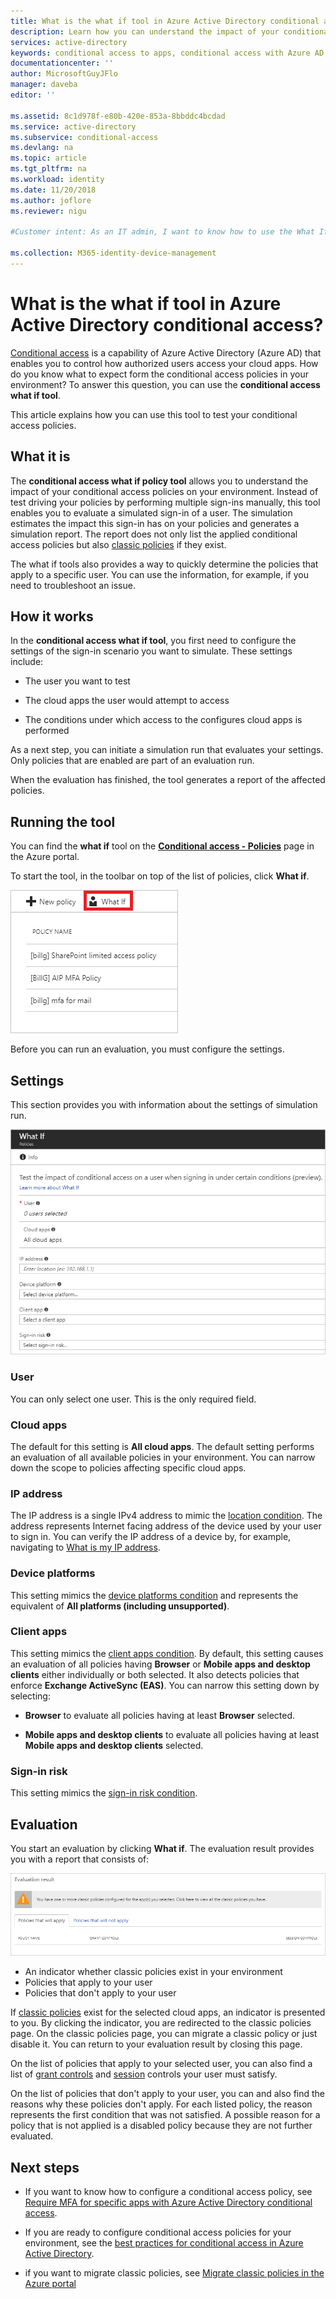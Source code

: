 ```yaml
---
title: What is the what if tool in Azure Active Directory conditional access?
description: Learn how you can understand the impact of your conditional access policies on your environment.
services: active-directory
keywords: conditional access to apps, conditional access with Azure AD, secure access to company resources, conditional access policies
documentationcenter: ''
author: MicrosoftGuyJFlo
manager: daveba
editor: ''

ms.assetid: 8c1d978f-e80b-420e-853a-8bbddc4bcdad
ms.service: active-directory
ms.subservice: conditional-access
ms.devlang: na
ms.topic: article
ms.tgt_pltfrm: na
ms.workload: identity
ms.date: 11/20/2018
ms.author: joflore
ms.reviewer: nigu

#Customer intent: As an IT admin, I want to know how to use the What If tool for my existing conditional access policies, so that I can understand the impact they have on my environment. 

ms.collection: M365-identity-device-management
---
```


# What is the what if tool in Azure Active Directory conditional access?

[Conditional access](../active-directory-conditional-access-azure-portal.md) is a capability of Azure Active Directory (Azure AD) that enables you to control how authorized users access your cloud apps. How do you know what to expect form the conditional access policies in your environment? To answer this question, you can use the **conditional access what if tool**.

This article explains how you can use this tool to test your conditional access policies.

## What it is

The **conditional access what if policy tool** allows you to understand the impact of your conditional access policies on your environment. Instead of test driving your policies by performing multiple sign-ins manually, this tool enables you to evaluate a simulated sign-in of a user. The simulation estimates the impact this sign-in has on your policies and generates a simulation report. The report does not only list the applied conditional access policies but also [classic policies](policy-migration.md#classic-policies) if they exist.    

The what if tools also provides a way to quickly determine the policies that apply to a specific user. You can use the information, for example, if you need to troubleshoot an issue.	

## How it works

In the **conditional access what if tool**, you first need to configure the settings of the sign-in scenario you want to simulate. These settings include:

- The user you want to test 

- The cloud apps the user would attempt to access

- The conditions under which access to the configures cloud apps is performed
     
As a next step, you can initiate a simulation run that evaluates your settings. Only policies that are enabled are part of an evaluation run.


When the evaluation has finished, the tool generates a report of the affected policies.



## Running the tool

You can find the **what if** tool on the **[Conditional access - Policies](https://portal.azure.com/#blade/Microsoft_AAD_IAM/ConditionalAccessBlade/Policies)** page in the Azure portal.

To start the tool, in the toolbar on top of the list of policies, click **What if**.

![What if](./media/what-if-tool/01.png)

Before you can run an evaluation, you must configure the settings.

## Settings

This section provides you with information about the settings of simulation run.

![What if](./media/what-if-tool/02.png)


### User

You can only select one user. This is the only required field.

### Cloud apps

The default for this setting is **All cloud apps**. The default setting performs an evaluation of all available policies in your environment. You can narrow down the scope to policies affecting specific cloud apps.


### IP address

The IP address is a single IPv4 address to mimic the [location condition](location-condition.md). The address represents Internet facing address of the device used by your user to sign in. You can verify the IP address of a device by, for example, navigating to [What is my IP address](https://whatismyipaddress.com).    

### Device platforms

This setting mimics the [device platforms condition](conditions.md#device-platforms) and represents the equivalent of **All platforms (including unsupported)**. 
### Client apps

This setting mimics the [client apps condition](conditions.md#client-apps).
By default, this setting causes an evaluation of all policies having **Browser** or **Mobile apps and desktop clients** either individually or both selected. It also detects policies that enforce **Exchange ActiveSync (EAS)**. You can narrow this setting down by selecting:

- **Browser** to evaluate all policies having at least **Browser** selected. 

- **Mobile apps and desktop clients** to evaluate all policies having at least **Mobile apps and desktop clients** selected. 


### Sign-in risk

This setting mimics the [sign-in risk condition](conditions.md#sign-in-risk).   


## Evaluation 

You start an evaluation by clicking **What if**. The evaluation result provides you with a report that consists of: 

![What if](./media/what-if-tool/03.png)

- An indicator whether classic policies exist in your environment
- Policies that apply to your user
- Policies that don't apply to your user


If [classic policies](policy-migration.md#classic-policies) exist for the selected cloud apps, an indicator is presented to you. By clicking the indicator, you are redirected to the classic policies page. On the classic policies page, you can migrate a classic policy or just disable it. You can return to your evaluation result by closing this page.

On the list of policies that apply to your selected user, you can also find a list of [grant controls](controls.md#grant-controls) and [session](controls.md#session-controls) controls your user must satisfy.

On the list of policies that don't apply to your user, you can and also find the reasons why these policies don't apply. For each listed policy, the reason represents the first condition that was not satisfied. A possible reason for a policy that is not applied is a disabled policy because they are not further evaluated.   



## Next steps

- If you want to know how to configure a conditional access policy, see [Require MFA for specific apps with Azure Active Directory conditional access](app-based-mfa.md).

- If you are ready to configure conditional access policies for your environment, see the [best practices for conditional access in Azure Active Directory](best-practices.md). 

- if you want to migrate classic policies, see [Migrate classic policies in the Azure portal](policy-migration.md)  
